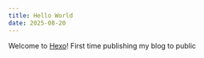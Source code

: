 ```yaml
---
title: Hello World
date: 2025-08-20 
---
```

Welcome to [Hexo](https://hexo.io/)! 
First time publishing my blog to public

